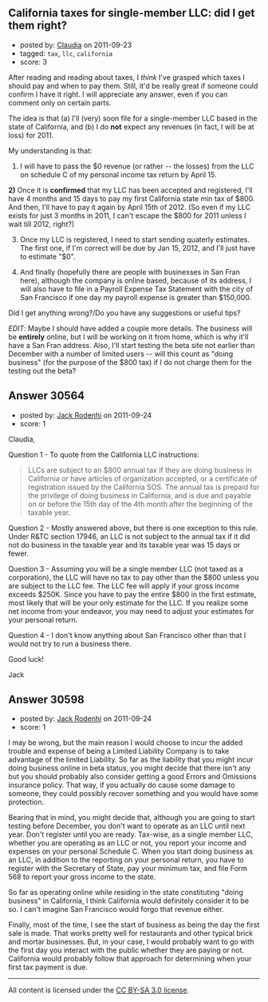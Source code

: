 ## California taxes for single-member LLC: did I get them right?

- posted by: [Claudia](https://stackexchange.com/users/-1/13271-claudia) on 2011-09-23
- tagged: `tax`, `llc`, `california`
- score: 3

After reading and reading about taxes, I _think_ I've grasped which taxes I should pay and when to pay them. Still, it'd be really great if someone could confirm I have it right. I will appreciate any answer, even if you can comment only on certain parts. 

The idea is that  (a) I'll (very) soon file for a single-member LLC based in the state of California, and (b) I do **not** expect any revenues (in fact, I will be at loss) for 2011.

My understanding is that:

1) I will have to pass the $0 revenue (or rather -- the losses) from the LLC on schedule C of my personal income tax return by April 15.

**2)** Once it is **confirmed** that my LLC has been accepted and registered, I'll have 4 months and 15 days to pay my first California state min tax of $800.   And then, I'll have to pay it again by April 15th of 2012. (So even if my LLC exists for just 3 months in 2011, I can't escape the $800 for 2011 unless I wait till 2012, right?)

3) Once my LLC is registered, I need to start sending quaterly estimates. The first one, if I'm correct will be due by Jan 15, 2012, and I'll just have to estimate "$0".

4) And finally (hopefully there are people with businesses in San Fran here), although the company is online based, because of its address, I will also have to file in a Payroll Expense Tax Statement with the city of San Francisco if one day my payroll expense is greater than $150,000.

Did I get anything wrong?/Do you have any suggestions or useful tips?

_EDIT_: Maybe I should have added a couple more details. The business will be **entirely** online, but I will be working on it from home, which is why it'll have a San Fran address. Also, I'll start testing the beta site not earlier than December with a number of limited users -- will this count as "doing business" (for the purpose of the $800 tax) if I do not charge them for the testing out the beta?


## Answer 30564

- posted by: [Jack Rodenhi](https://stackexchange.com/users/-1/1839-jack-rodenhi) on 2011-09-24
- score: 1

Claudia,

Question 1 - To quote from the California LLC instructions:
> LLCs are subject to an $800 annual tax if they are doing business in
> California or have articles of organization accepted, or a certificate
> of registration issued by the California SOS. The annual tax is
> prepaid for the privilege of doing business in California, and is due
> and payable on or before the 15th day of the 4th month after the
> beginning of the taxable year.

Question 2 - Mostly answered above, but there is one exception to this rule.  Under R&TC section 17946, an LLC is not subject to the annual tax if it did not do business in the taxable year and its taxable year was 15 days or fewer.

Question 3 - Assuming you will be a single member LLC (not taxed as a corporation), the LLC will have no tax to pay other than the $800 unless you are subject to the LLC fee.  The LLC fee will apply if your gross income exceeds $250K.  Since you have to pay the entire $800 in the first estimate, most likely that will be your only estimate for the LLC.  If you realize some net income from your endeavor, you may need to adjust your estimates for your personal return.

Question 4 - I don't know anything about San Francisco other than that I would not try to run a business there.

Good luck!

Jack

 




## Answer 30598

- posted by: [Jack Rodenhi](https://stackexchange.com/users/-1/1839-jack-rodenhi) on 2011-09-24
- score: 1

I may be wrong, but the main reason I would choose to incur the added trouble and expense of being a Limited Liability Company is to take advantage of the limited Liability.  So far as the liability that you might incur doing business online in beta status, you might decide that there isn't any but you should probably also consider getting a good Errors and Omissions insurance policy.  That way, if you actually do cause some damage to someone, they could possibly recover something and you would have some protection.  

Bearing that in mind, you might decide that, although you are going to start testing before December, you don't want to operate as an LLC until next year.  Don't register until you are ready.  Tax-wise, as a single member LLC, whether you are operating as an LLC or not, you report your income and expenses on your personal Schedule C.  When you start doing business as an LLC, in addition to the reporting on your personal return, you have to register with the Secretary of State, pay your minimum tax, and file Form 568 to report your gross income to the state.

So far as operating online while residing in the state constituting "doing business" in California, I think California would definitely consider it to be so.  I can't imagine San Francisco would forgo that revenue either.

Finally, most of the time, I see the start of business as being the day the first sale is made.  That works pretty well for restaurants and other typical brick and mortar businesses.  But, in your case, I would probably want to go with the first day you interact with the public whether they are paying or not.  California would probably follow that approach for determining when your first tax payment is due.



---

All content is licensed under the [CC BY-SA 3.0 license](https://creativecommons.org/licenses/by-sa/3.0/).
